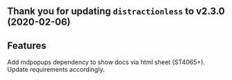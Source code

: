 Thank you for updating `distractionless` to v2.3.0 (2020-02-06)
---------------------------------------------------------------

Features
--------

Add mdpopups dependency to show docs via html sheet (ST4065+).
Update requirements accordingly.
